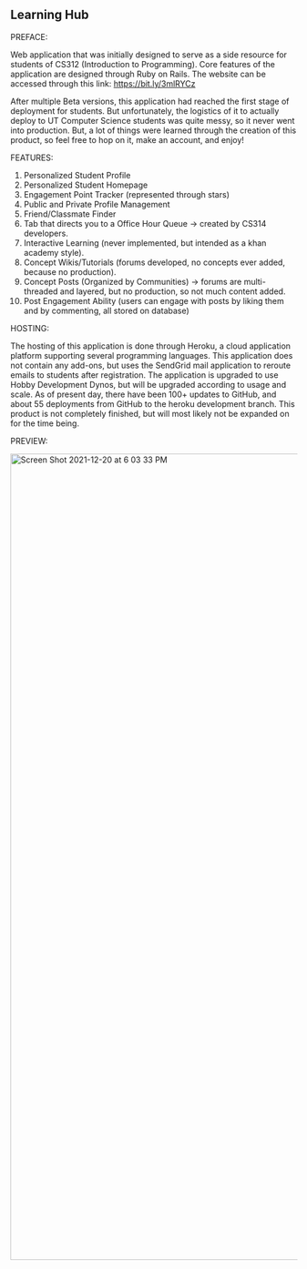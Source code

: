 ## Learning Hub

PREFACE: 

Web application that was initially designed to serve as a side resource for students of CS312 (Introduction to Programming). Core features of the application are designed through Ruby on Rails. The website can be accessed through this link: https://bit.ly/3mlRYCz

After multiple Beta versions, this application had reached the first stage of deployment for students. But unfortunately, the logistics of it to actually deploy to UT Computer Science students was quite messy, so it never went into production. But, a lot of things were learned through the creation of this product, so feel free to hop on it, make an account, and enjoy!

FEATURES: 

1) Personalized Student Profile
2) Personalized Student Homepage
3) Engagement Point Tracker (represented through stars)
4) Public and Private Profile Management
5) Friend/Classmate Finder
6) Tab that directs you to a Office Hour Queue -> created by CS314 developers. 
7) Interactive Learning (never implemented, but intended as a khan academy style). 
8) Concept Wikis/Tutorials (forums developed, no concepts ever added, because no production).
9) Concept Posts (Organized by Communities) -> forums are multi-threaded and layered, but no production, so not much content added.
10) Post Engagement Ability (users can engage with posts by liking them and by commenting, all stored on database)

HOSTING: 

The hosting of this application is done through Heroku, a cloud application platform supporting several programming languages. This application does not contain any add-ons, but uses the SendGrid mail application to reroute emails to students after registration. The application is upgraded to use Hobby Development Dynos, but will be upgraded according to usage and scale. As of present day, there have been 100+ updates to GitHub, and about 55 deployments from GitHub to the heroku development branch. This product is not completely finished, but will most likely not be expanded on for the time being. 

PREVIEW: 

<img width="1417" alt="Screen Shot 2021-12-20 at 6 03 33 PM" src="https://user-images.githubusercontent.com/61725820/146848741-0ccb2a48-faa2-47aa-ab66-762835cc0226.png">
